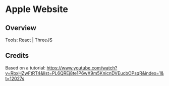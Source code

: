 # Apple Website

## Overview

Tools: React | ThreeJS



## Credits

Based on a tutorial: https://www.youtube.com/watch?v=RbxHZwFtRT4&list=PL6QREj8te1P6wX9m5KnicnDVEucbOPsqR&index=1&t=12027s
